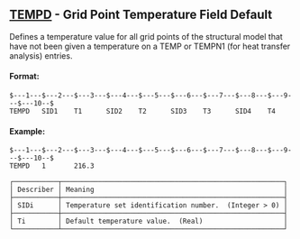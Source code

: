 ## [TEMPD](https://nexus.hexagon.com/documentationcenter/bundle/MSC_Nastran_2022.4/page/Nastran_Combined_Book/qrg/bulktuv/TOC.TEMPD.xhtml) - Grid Point Temperature Field Default

Defines a temperature value for all grid points of the structural model that have not been given a temperature on a TEMP or TEMPN1 (for heat transfer analysis) entries.

#### Format:

```nastran
$---1---$---2---$---3---$---4---$---5---$---6---$---7---$---8---$---9---$---10--$
TEMPD   SID1    T1      SID2    T2      SID3    T3      SID4    T4              
```

#### Example:

```nastran
$---1---$---2---$---3---$---4---$---5---$---6---$---7---$---8---$---9---$---10--$
TEMPD   1       216.3                                                           
```

```text
┌───────────┬───────────────────────────────────────────────────────┐
│ Describer │ Meaning                                               │
├───────────┼───────────────────────────────────────────────────────┤
│ SIDi      │ Temperature set identification number.  (Integer > 0) │
├───────────┼───────────────────────────────────────────────────────┤
│ Ti        │ Default temperature value.  (Real)                    │
└───────────┴───────────────────────────────────────────────────────┘
```
